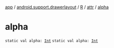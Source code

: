 [app](../../../index.md) / [android.support.drawerlayout](../../index.md) / [R](../index.md) / [attr](index.md) / [alpha](./alpha.md)

# alpha

`static val alpha: `[`Int`](https://kotlinlang.org/api/latest/jvm/stdlib/kotlin/-int/index.html)
`static val alpha: `[`Int`](https://kotlinlang.org/api/latest/jvm/stdlib/kotlin/-int/index.html)
